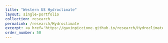 ```yaml
---
title: "Western US Hydroclimate"
layout: single-portfolio
collection: research
permalink: /research/Hydroclimate
excerpt: <a href='https://gavinpiccione.github.io/research/Hydroclimate'><br/><img src='/images/WesternUSHydroclimatee.png'>
order_number: 50
---
```


